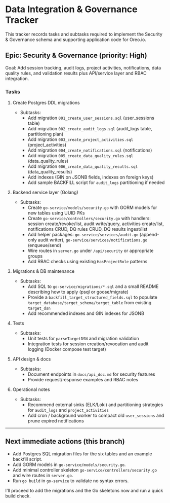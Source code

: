 # Data Integration & Governance Tracker

This tracker records tasks and subtasks required to implement the Security & Governance schema and supporting application code for Oreo.io.

## Epic: Security & Governance (priority: High)
Goal: Add session tracking, audit logs, project activities, notifications, data quality rules, and validation results plus API/service layer and RBAC integration.

### Tasks
1. Create Postgres DDL migrations
   - Subtasks:
     - Add migration `001_create_user_sessions.sql` (user_sessions table)
     - Add migration `002_create_audit_logs.sql` (audit_logs table, partitioning plan)
     - Add migration `003_create_project_activities.sql` (project_activities)
     - Add migration `004_create_notifications.sql` (notifications)
     - Add migration `005_create_data_quality_rules.sql` (data_quality_rules)
     - Add migration `006_create_data_quality_results.sql` (data_quality_results)
     - Add indexes (GIN on JSONB fields, indexes on foreign keys)
     - Add sample BACKFILL script for `audit_logs` partitioning if needed

2. Backend service layer (Golang)
   - Subtasks:
     - Create `go-service/models/security.go` with GORM models for new tables using UUID PKs
     - Create `go-service/controllers/security.go` with handlers: session create/revoke/list, audit write/query, activities create/list, notifications CRUD, DQ rules CRUD, DQ results ingest/list
     - Add helper packages: `go-service/services/audit.go` (append-only audit writer), `go-service/services/notifications.go` (enqueue/send)
     - Wire routes in `server.go` under `/api/security` or appropriate groups
     - Add RBAC checks using existing `HasProjectRole` patterns

3. Migrations & DB maintenance
   - Subtasks:
     - Add SQL to `go-service/migrations/*.sql` and a small README describing how to apply (psql or goose/migrate)
     - Provide a `backfill_target_structured_fields.sql` to populate `target_database/target_schema/target_table` from existing `target_dsn`
     - Add recommended indexes and GIN indexes for JSONB

4. Tests
   - Subtasks:
     - Unit tests for `parseTargetDSN` and migration validation
     - Integration tests for session creation/revocation and audit logging (Docker compose test target)

5. API design & docs
   - Subtasks:
     - Document endpoints in `docs/api_doc.md` for security features
     - Provide request/response examples and RBAC notes

6. Operational notes
   - Subtasks:
     - Recommend external sinks (ELK/Loki) and partitioning strategies for `audit_logs` and `project_activities`
     - Add cron / background worker to compact old `user_sessions` and prune expired notifications

---

## Next immediate actions (this branch)
- Add Postgres SQL migration files for the six tables and an example backfill script.
- Add GORM models in `go-service/models/security.go`.
- Add minimal controller skeleton `go-service/controllers/security.go` and wire routes in `server.go`.
- Run `go build` in `go-service` to validate no syntax errors.

I'll proceed to add the migrations and the Go skeletons now and run a quick build check.
